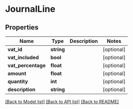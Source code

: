 # JournalLine

## Properties
Name | Type | Description | Notes
------------ | ------------- | ------------- | -------------
**vat_id** | **string** |  | [optional] 
**vat_included** | **bool** |  | [optional] 
**vat_percentage** | **float** |  | [optional] 
**amount** | **float** |  | [optional] 
**quantity** | **int** |  | [optional] 
**description** | **string** |  | [optional] 

[[Back to Model list]](../README.md#documentation-for-models) [[Back to API list]](../README.md#documentation-for-api-endpoints) [[Back to README]](../README.md)


